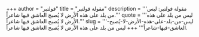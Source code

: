 +++
author = "فولتير"
title = "مقولة فولتير"
description = '''مقولة فولتير: ليس من بلد على هذه الأرض لا يُصبح العاشق فيها شاعراً.'''
quote = '''ليس من بلد على هذه الأرض لا يُصبح العاشق فيها شاعراً.'''
slug = '''ليس-من-بلد-على-هذه-الأرض-لا-يُصبح-العاشق-فيها-شاعراً'''
+++
ليس من بلد على هذه الأرض لا يُصبح العاشق فيها شاعراً.
